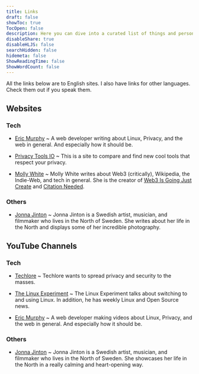 ```yaml
---
title: Links
draft: false
showToc: true
TocOpen: false
description: Here you can dive into a curated list of things and persons I really appreciate.
disableShare: true
disableHLJS: false
searchHidden: false
hidemeta: false
ShowReadingTime: false
ShowWordCount: false
---
```


All the links below are to English sites. I also have links for other languages. Check them out if you speak them.

## Websites

### Tech

- [Eric Murphy](https://ericmurphy.xyz/) ~ A web developer writing about Linux, Privacy, and the web in general. And especially how it should be.

- [Privacy Tools IO](https://www.privacytools.io/) ~ This is a site to compare and find new cool tools that respect your privacy.

- [Molly White](https://www.mollywhite.net/feed) ~ Molly White writes about Web3 (critically), Wikipedia, the Indie-Web, and tech in general. She is the creator of [Web3 Is Going Just Create](https://www.web3isgoinggreat.com/) and [Citation Needed](https://www.citationneeded.news/).

### Others

- [Jonna Jinton](https://jonnajintonsweden.com/blog/) ~ Jonna Jinton is a Swedish artist, musician, and filmmaker who lives in the North of Sweden. She writes about her life in the North and displays some of her incredible photography.

## YouTube Channels

### Tech

- [Techlore](https://www.youtube.com/@techlore) ~ Techlore wants to spread privacy and security to the masses.

- [The Linux Experiment](https://www.youtube.com/@TheLinuxEXP) ~ The Linux Experiment talks about switching to and using Linux. In addition, he has weekly Linux and Open Source news.

- [Eric Murphy](https://www.youtube.com/@EricMurphyxyz) ~ A web developer making videos about Linux, Privacy, and the web in general. And especially how it should be.

### Others

- [Jonna Jinton](https://www.youtube.com/@jonnajinton) ~ Jonna Jinton is a Swedish artist, musician, and filmmaker who lives in the North of Sweden. She showcases her life in the North in a really calming and heart-opening way.
